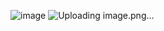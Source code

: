 ![image](https://github.com/Diksha-001/Weather-app/assets/114089823/eb3dfb08-1f31-4d49-ba93-979df4dbe4aa)
![Uploading image.png…]()
